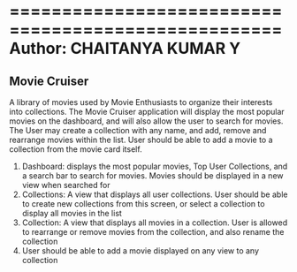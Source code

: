 ====================================================
Author: CHAITANYA KUMAR Y
====================================================



## Movie Cruiser

A library of movies used by Movie Enthusiasts to organize their interests into collections. The Movie Cruiser application will display the most popular movies on the dashboard, and will also allow the user to search for movies. The User may create a collection with any name, and add, remove and rearrange movies within the list. User should be able to add a movie to a collection from the movie card itself.

1. Dashboard: displays the most popular movies, Top User Collections, and a search bar to search for movies. Movies should be displayed in a new view when searched for
2. Collections: A view that displays all user collections. User should be able to create new collections from this screen, or select a collection to display all movies in the list
3. Collection: A view that displays all movies in a collection. User is allowed to rearrange or remove movies from the collection, and also rename the collection
4. User should be able to add a movie displayed on any view to any collection